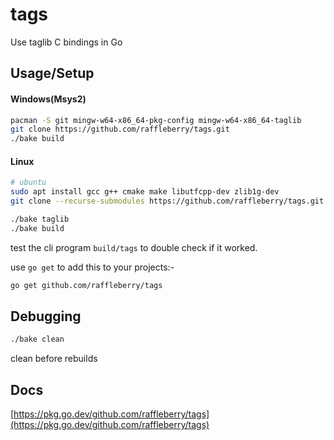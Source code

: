 # tags
Use taglib C bindings in Go

## Usage/Setup

#### Windows(Msys2)
```sh
pacman -S git mingw-w64-x86_64-pkg-config mingw-w64-x86_64-taglib
git clone https://github.com/raffleberry/tags.git
./bake build
```
#### Linux
```sh
# ubuntu
sudo apt install gcc g++ cmake make libutfcpp-dev zlib1g-dev
git clone --recurse-submodules https://github.com/raffleberry/tags.git

./bake taglib
./bake build
```
test the cli program `build/tags` to double check if it worked.

use `go get` to add this to your projects:-
```sh
go get github.com/raffleberry/tags
```



## Debugging
```sh
./bake clean
```
clean before rebuilds

## Docs
[https://pkg.go.dev/github.com/raffleberry/tags](https://pkg.go.dev/github.com/raffleberry/tags)
